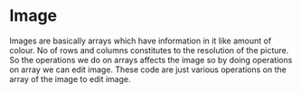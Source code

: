 # Image
Images are basically arrays which have information in it like amount of colour.
No of rows and columns constitutes to the resolution of the picture.
So the operations we do on arrays affects the image so by doing operations on array we can edit image.
These code are just various operations on the array of the image to edit image.
